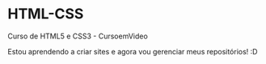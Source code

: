 # HTML-CSS
Curso de HTML5 e CSS3 - CursoemVideo

Estou aprendendo a criar sites e agora vou gerenciar meus repositórios! :D 

